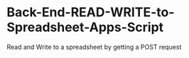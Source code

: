 # Back-End-READ-WRITE-to-Spreadsheet-Apps-Script
Read and Write to a spreadsheet by getting a POST request
